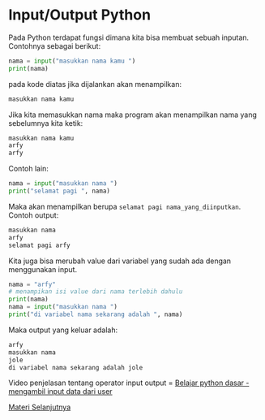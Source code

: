 # Input/Output Python

Pada Python terdapat fungsi dimana kita bisa membuat sebuah inputan. Contohnya sebagai berikut:

```python
nama = input("masukkan nama kamu ")
print(nama)
```

pada kode diatas jika dijalankan akan menampilkan:

```bash
masukkan nama kamu
```

Jika kita memasukkan nama maka program akan menampilkan nama yang sebelumnya kita ketik:

```bash
masukkan nama kamu
arfy
arfy
```

Contoh lain:

```python
nama = input("masukkan nama ")
print("selamat pagi ", nama)
```

Maka akan menampilkan berupa ``selamat pagi nama_yang_diinputkan``. Contoh output:

```bash
masukkan nama
arfy
selamat pagi arfy
```

Kita juga bisa merubah value dari variabel yang sudah ada dengan menggunakan input.

```python
nama = "arfy"
# menampikan isi value dari nama terlebih dahulu
print(nama)
nama = input("masukkan nama ")
print("di variabel nama sekarang adalah ", nama)
```

Maka output yang keluar adalah:

```bash
arfy
masukkan nama
jole
di variabel nama sekarang adalah jole
```

Video penjelasan tentang operator input output = [Belajar python dasar - mengambil input data dari user](https://www.youtube.com/watch?v=Ar1xxIsyuvI&list=PLZS-MHyEIRo59lUBwU-XHH7Ymmb04ffOY&index=8)

[Materi Selanjutnya](../07_logika_percabangan)